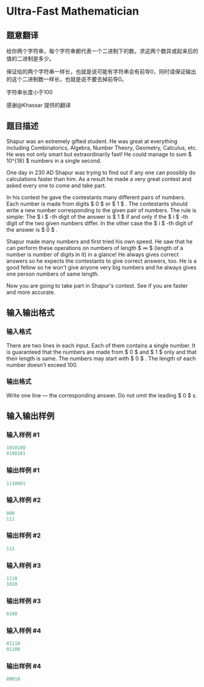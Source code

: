 # Ultra-Fast Mathematician

## 题意翻译

给你两个字符串，每个字符串都代表一个二进制下的数。求这两个数异或起来后的值的二进制是多少。

保证给的两个字符串一样长，也就是说可能有字符串会有前导0，同时请保证输出的这个二进制数一样长，也就是说不要去掉前导0。

字符串长度小于$100$

感谢@Khassar 提供的翻译

## 题目描述

Shapur was an extremely gifted student. He was great at everything including Combinatorics, Algebra, Number Theory, Geometry, Calculus, etc. He was not only smart but extraordinarily fast! He could manage to sum $ 10^{18} $ numbers in a single second.

One day in 230 AD Shapur was trying to find out if any one can possibly do calculations faster than him. As a result he made a very great contest and asked every one to come and take part.

In his contest he gave the contestants many different pairs of numbers. Each number is made from digits $ 0 $ or $ 1 $ . The contestants should write a new number corresponding to the given pair of numbers. The rule is simple: The $ i $ -th digit of the answer is $ 1 $ if and only if the $ i $ -th digit of the two given numbers differ. In the other case the $ i $ -th digit of the answer is $ 0 $ .

Shapur made many numbers and first tried his own speed. He saw that he can perform these operations on numbers of length $ ∞ $ (length of a number is number of digits in it) in a glance! He always gives correct answers so he expects the contestants to give correct answers, too. He is a good fellow so he won't give anyone very big numbers and he always gives one person numbers of same length.

Now you are going to take part in Shapur's contest. See if you are faster and more accurate.

## 输入输出格式

### 输入格式

There are two lines in each input. Each of them contains a single number. It is guaranteed that the numbers are made from $ 0 $ and $ 1 $ only and that their length is same. The numbers may start with $ 0 $ . The length of each number doesn't exceed 100.

### 输出格式

Write one line — the corresponding answer. Do not omit the leading $ 0 $ s.

## 输入输出样例

### 输入样例 #1

```cpp
1010100
0100101

```
### 输出样例 #1

```cpp
1110001

```
### 输入样例 #2

```cpp
000
111

```
### 输出样例 #2

```cpp
111

```
### 输入样例 #3

```cpp
1110
1010

```
### 输出样例 #3

```cpp
0100

```
### 输入样例 #4

```cpp
01110
01100

```
### 输出样例 #4

```cpp
00010

```
